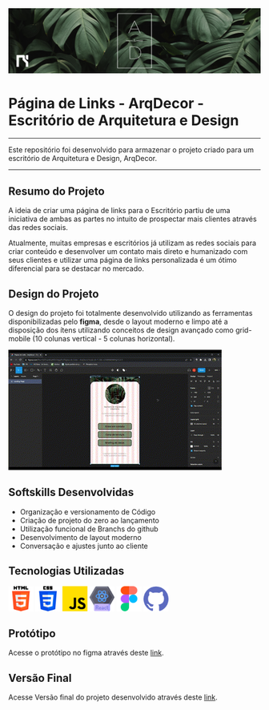 <img src='./arqdecor/src/img/banner.jpg'>
<h1>Página de Links - ArqDecor - Escritório de Arquitetura e Design</h1>
<hr>
<p>Este repositório foi desenvolvido para armazenar o projeto criado para um escritório de Arquitetura e Design, ArqDecor.</p>
<hr>
<h2>Resumo do Projeto</h2>
<p>A ideia de criar uma página de links para o Escritório partiu de uma iniciativa de ambas as partes no intuito de prospectar mais clientes através das redes sociais.</p>
<p>Atualmente, muitas empresas e escritórios já utilizam as redes sociais para criar conteúdo e desenvolver um contato mais direto e humanizado com seus clientes e utilizar uma página de links personalizada é um ótimo diferencial para se destacar no mercado.</p>
<h2>Design do Projeto</h2>
<p>O design do projeto foi totalmente desenvolvido utilizando as ferramentas disponibilizadas pelo <strong>figma</strong>, desde o layout moderno e limpo até a disposição dos ítens utilizando conceitos de design avançado como grid-mobile (10 colunas vertical - 5 colunas horizontal).</p>
<img src='./arqdecor/src/img/figma.gif'/>
<h2>Softskills Desenvolvidas</h2>
<ul>
    <li>Organização e versionamento de Código</li>
    <li>Criação de projeto do zero ao lançamento</li>
    <li>Utilização funcional de Branchs do github</li>
    <li>Desenvolvimento de layout moderno</li>
    <li>Conversação e ajustes junto ao cliente</li>
</ul>
<h2>Tecnologias Utilizadas</h2>
<div>
    <img src='./arqdecor/src/img/html-5.png' style="width: 50px"/>
    <img src='./arqdecor/src/img/css-3.png' style="width: 50px"/>
    <img src='./arqdecor/src/img/js.png' style="width: 50px"/>
    <img src='./arqdecor/src/img/react.png' style="width: 50px"/>
    <img src='./arqdecor/src/img/figma.png' style="width: 50px"/>
    <img src='./arqdecor/src/img/github.png' style="width: 50px"/>
</div>
<h2>Protótipo</h2>
<p>Acesse o protótipo no figma através deste <a href='https://www.figma.com/file/cYjVYcwnKrpMSEnVgpjf1r/P%C3%A1gina-de-Links---ArqDecor?t=vURUqt857VEizeLs-0'>link</a>.</p>
<h2>Versão Final</h2>
<p>Acesse Versão final do projeto desenvolvido através deste <a href='#'>link</a>.</p>

